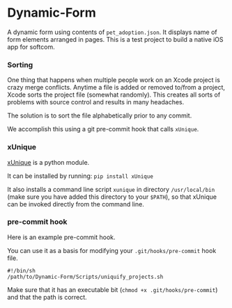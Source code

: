 # Dynamic-Form

A dynamic form using contents of `pet_adoption.json`. It displays name of form elements arranged in pages. This is a test project to build a native iOS app for softcom.

### Sorting

One thing that happens when multiple people work on an Xcode project is crazy merge conflicts. Anytime a file is added or removed to/from a project, Xcode sorts the project file (somewhat randomly). This creates all sorts of problems with source control and results in many headaches.

The solution is to sort the file alphabetically prior to any commit.

We accomplish this using a git pre-commit hook that calls `xUnique`.

### xUnique

[xUnique](https://github.com/truebit/xUnique) is a python module.

It can be installed by running: `pip install xUnique`

It also installs a command line script `xunique` in directory `/usr/local/bin` (make sure you have added this directory to your `$PATH`), so that xUnique can be invoked directly from the command line.

### pre-commit hook

Here is an example pre-commit hook.

You can use it as a basis for modifying your `.git/hooks/pre-commit` hook file.

```
#!/bin/sh
/path/to/Dynamic-Form/Scripts/uniquify_projects.sh
```

Make sure that it has an executable bit (`chmod +x .git/hooks/pre-commit`) and that the path is correct.
